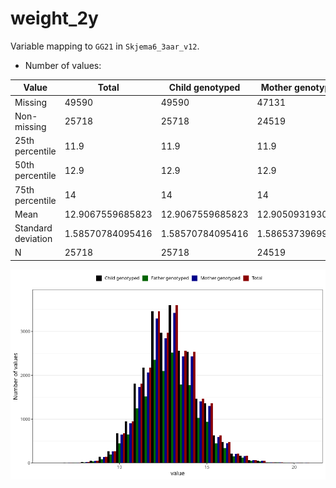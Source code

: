 # weight_2y
Variable mapping to `GG21` in `Skjema6_3aar_v12`.
- Number of values:

| Value | Total | Child genotyped | Mother genotyped | Father genotyped |
| ----- | ----- | --------------- | ---------------- | ---------------- |
| Missing | 49590 | 49590 | 47131 | 32209 |
| Non-missing | 25718 | 25718 | 24519 | 17875 |
| 25th percentile | 11.9 | 11.9 | 11.9 | 11.97 |
| 50th percentile | 12.9 | 12.9 | 12.9 | 12.94 |
| 75th percentile | 14 | 14 | 14 | 14 |
| Mean | 12.9067559685823 | 12.9067559685823 | 12.905093193034 | 12.923688951049 |
| Standard deviation | 1.58570784095416 | 1.58570784095416 | 1.58653739699599 | 1.58435185965185 |
| N | 25718 | 25718 | 24519 | 17875 |



![](weight_2y_n.png)



